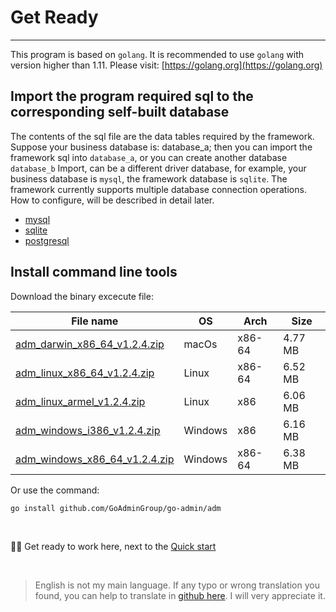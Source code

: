 # Get Ready
---

This program is based on ```golang```. It is recommended to use ```golang``` with version higher than 1.11. Please visit: [https://golang.org](https://golang.org)

## Import the program required sql to the corresponding self-built database

The contents of the sql file are the data tables required by the framework. Suppose your business database is: database_a; then you can import the framework sql into ```database_a```, or you can create another database ```database_b``` Import, can be a different driver database, for example, your business database is ```mysql```, the framework database is ```sqlite```. The framework currently supports multiple database connection operations. How to configure, will be described in detail later.

- [mysql](https://raw.githubusercontent.com/GoAdminGroup/go-admin/master/data/admin.sql)
- [sqlite](https://raw.githubusercontent.com/GoAdminGroup/go-admin/master/data/admin.db)
- [postgresql](https://raw.githubusercontent.com/GoAdminGroup/go-admin/master/data/admin.pgsql)

## Install command line tools

Download the binary excecute file: 

|  File name   | OS  | Arch  | Size  |
|  ----  | ----  | ----  |----  |
| [adm_darwin_x86_64_v1.2.4.zip](http://file.go-admin.cn/go_admin/cli/v1_2_4/adm_darwin_x86_64_v1.2.4.zip)  | macOs | x86-64 | 4.77 MB
| [adm_linux_x86_64_v1.2.4.zip](http://file.go-admin.cn/go_admin/cli/v1_2_4/adm_linux_x86_64_v1.2.4.zip)  | Linux | x86-64   | 6.52 MB
| [adm_linux_armel_v1.2.4.zip](http://file.go-admin.cn/go_admin/cli/v1_2_4/adm_linux_armel_v1.2.4.zip)  | Linux | x86   | 6.06 MB
| [adm_windows_i386_v1.2.4.zip](http://file.go-admin.cn/go_admin/cli/v1_2_4/adm_windows_i386_v1.2.4.zip)  | Windows | x86  |6.16 MB
| [adm_windows_x86_64_v1.2.4.zip](http://file.go-admin.cn/go_admin/cli/v1_2_4/adm_windows_x86_64_v1.2.4.zip)  | Windows | x86-64   |6.38 MB


Or use the command:

```
go install github.com/GoAdminGroup/go-admin/adm
```

<br>

🍺🍺 Get ready to work here, next to the [Quick start](quick_start)

<br>

> English is not my main language. If any typo or wrong translation you found, you can help to translate in [github here](https://github.com/GoAdminGroup/docs). I will very appreciate it.


